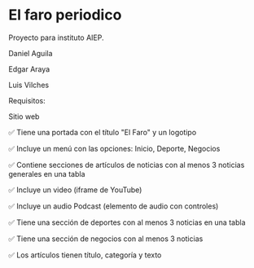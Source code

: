 # El faro periodico

Proyecto para instituto AIEP.

Daniel Aguila

Edgar Araya

Luis Vilches

Requisitos: 

Sitio web 

✅ Tiene una portada con el título "El Faro" y un logotipo

✅ Incluye un menú con las opciones: Inicio, Deporte, Negocios

✅ Contiene secciones de artículos de noticias con al menos 3 noticias generales en una tabla

✅ Incluye un video (iframe de YouTube)

✅ Incluye un audio Podcast (elemento de audio con controles)

✅ Tiene una sección de deportes con al menos 3 noticias en una tabla

✅ Tiene una sección de negocios con al menos 3 noticias

✅ Los artículos tienen título, categoría y texto
